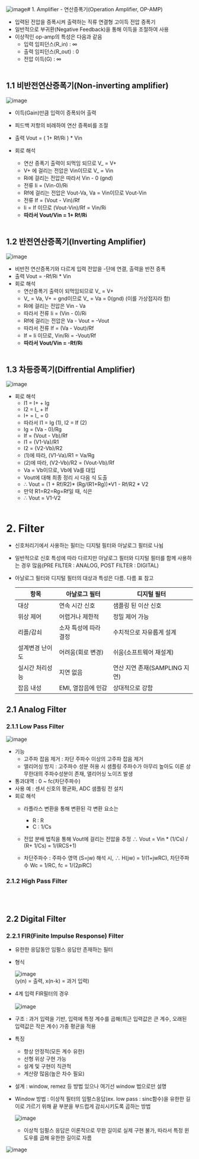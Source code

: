 ![image](https://github.com/user-attachments/assets/a37ef4ac-57da-4279-880a-fe0dfafc45f6)# 1. Amplifier - 연산증폭기(Operation Amplifier, OP-AMP)
 - 입력된 전압을 증폭시켜 출력하는 직류 연결형 고이득 전압 증폭기
 - 일반적으로 부귀환(Negative Feedback)을 통해 이득을 조절하여 사용
 - 이상적인 op-amp의 특성은 다음과 같음
   - 입력 임피던스(R_in) : ∞
   - 출력 임피던스(R_out) : 0
   - 전압 이득(G) : ∞
  </br></br>
  
## 1.1 비반전연산증폭기(Non-inverting amplifier)
![image](https://github.com/user-attachments/assets/439b380b-4939-4f99-82e9-37a6866c5934)
</br>

- 이득(Gain)만큼 입력이 증폭되어 출력
- 피드백 저항의 비례하여 연산 증폭비를 조절
- 출력 Vout = ( 1+ Rf/Ri</B> ) * Vin

- 회로 해석
  - 연산 증폭기 출력이 되먹임 되므로 V_ = V+
  - V+ 에 걸리는 전압은 Vin이므로 V_ = Vin
  - Ri에 걸리는 전압은 따라서 Vin - 0 (gnd)
  - 전류 Ii = (Vin-0)/Ri
  - Rf에 걸리는 전압은 Vout-Va, Va = Vin이므로 Vout-Vin
  - 전류 If = (Vout - Vin)/Rf
  - Ii = If 이므로 (Vout-Vin)/Rf = Vin/Ri
  - <B>따라서 Vout/Vin = 1+ Rf/Ri</B>
  </BR></BR>

## 1.2 반전연산증폭기(Inverting Amplifier)
  ![image](https://github.com/user-attachments/assets/c1f24986-2610-44e5-829b-adab039643fe)
 </br>

- 비반전 연산증폭기와 다르게 입력 전압을 -단에 연결, 출력을 반전 증폭
- 출력 Vout = -Rf/Ri * Vin
- 회로 해석
  - 연산증폭기 출력이 되먹임되므로 V_ = V+
  - V_ = Va, V+ = gnd이므로 V_ = Va = 0(gnd) (이를 가상접지라 함)
  - Ri에 걸리는 전압은 Vin - Va
  - 따라서 전류 Ii = (Vin - 0)/Ri
  - Rf에 걸리는 전압은 Va - Vout = -Vout
  - 따라서 전류 If = (Va - Vout)/Rf
  - If = Ii 이므로, Vin/Ri = -Vout/Rf
  - <B>따라서 Vout/Vin = -Rf/Ri</B>
    </BR></BR>
  
## 1.3 차등증폭기(Diffrential Amplifier)
![image](https://github.com/user-attachments/assets/8b79a93d-3006-451e-a59b-8f9782de6b1b)
</br>

- 회로 해석
  - I1 = I+ + Ig
  - I2 = I_ + If
  - I+ = I_ = 0
  - 따라서 I1 = Ig (1), I2 = If (2) 
  - Ig = (Va - 0)/Rg
  - If = (Vout - Vb)/Rf
  - I1 = (V1-Va)/R1
  - I2 = (V2-Vb)/R2
  - (1)에 따라, (V1-Va)/R1 = Va/Rg
  - (2)에 따라, (V2-Vb)/R2 = (Vout-Vb)/Rf
  - Va = Vb이므로, Vb에 Va를 대입
  - Vout에 대해 최종 정리 시 다음 식 도출
  - ∴ Vout = (1 + Rf/R2)* (Rg/(R1+Rg))*V1 - Rf/R2 * V2
  - 만약 R1=R2=Rg=Rf일 때, 식은
  - ∴ Vout = V1-V2
</br></br>

# 2. Filter
- 신호처리기에서 사용하는 필터는 디지털 필터와 아날로그 필터로 나뉨
- 일반적으로 신호 특성에 따라 다르지만 아날로그 필터와 디지털 필터를 함께 사용하는 경우 많음(PRE FILTER : ANALOG, POST FILTER : DIGITAL)
- 아날로그 필터와 디지털 필터의 대상과 특성은 다름. 다름 표 참고

  |항목|아날로그 필터|디지털 필터|
  |----|-------------|------------|
  |대상|연속 시간 신호|샘플링 된 이산 신호|
  |위상 제어|어렵거나 제한적|정밀 제어 가능|
  |리플/감쇠|소자 특성에 따라 결정|수치적으로 자유롭게 설계|
  |설계변경 난이도|어려움(회로 변경)|쉬움(소프트웨어 재설계)
  |실시간 처리성능|지연 없음|연산 지연 존재(SAMPLING 지연)|
  |잡음 내성|EMI, 열잡음에 민감|상대적으로 강함|

## 2.1 Analog Filter
  
### 2.1.1 Low Pass Filter

![image](https://github.com/user-attachments/assets/86e104d8-9711-4312-8b79-1a4251bf50f6)

- 기능
  - 고주파 잡음 제거 : 차단 주파수 이상의 고주파 잡음 제거
  - 앨리어싱 방지 : 고주파수 성분 허용 시 샘플링 주파수가 아무리 높아도 이론 상 무한대의 주파수성분이 존재, 앨리어싱 노이즈 발생
- 통과대역 : 0 ~ fc(차단주파수)
- 사용 예 : 센서 신호의 평균화, ADC 샘플링 전 설치
- 회로 해석
  - 라플라스 변환을 통해 변환된 각 변환 요소는
    - R : R
    - C : 1/Cs
  - 전압 분배 법칙을 통해 Vout에 걸리는 전압을 추정
  ∴ Vout = Vin * (1/Cs) / (R+ 1/Cs) = 1/(RCS+1)

  - 차단주파수 : 주파수 영역 (S=jw) 해석 시,
  ∴ H(jw) = 1/(1+jwRC), 차단주파수 Wc = 1/RC, fc = 1/(2*pi*RC)

### 2.1.2 High Pass Filter
</br></br>

## 2.2 Digital Filter

### 2.2.1 FIR(Finite Impulse Response) Filter  

- 유한한 응답동안 임펄스 응답만 존재하는 필터
- 형식
  
  ![image](https://github.com/user-attachments/assets/a3377113-9910-438d-a3a7-36c9b483204c)
  </BR>
  (y(n) = 출력, x(n-k) = 과거 입력)
  
- 4계 입력 FIR필터의 경우</BR></BR>
  ![image](https://github.com/user-attachments/assets/b856c2a2-e9a5-497d-b0a8-10c632c1e1a1)

- 구조 : 과거 입력을 기반, 입력에 특정 계수를 곱해(최근 입력값은 큰 계수, 오래된 입력값은 작은 계수) 가중 평균을 적용 
- 특징
  - 항상 안정적(모든 계수 유한)
  - 선형 위상 구현 가능
  - 설계 및 구현이 직관적
  - 계산량 많음(높은 차수 필요)

- 설계 : window, remez 등 방법 있으나 여기선 window 법으로만 설명</br>
- Window 방법 : 이상적 필터의 임펄스응답(ex. low pass : sinc함수)을 유한한 길이로 가르기 위해 끝 부분을 부드럽게 감쇠시키도록 곱하는 방법
  
  ![image](https://github.com/user-attachments/assets/2e6bd3c0-98d5-4a50-a9f8-3d2f562c2319)

  - 이상적 임펄스 응답은 이론적으로 무한 길이로 실제 구현 불가, 따라서 특정 윈도우를 곱해 유한한 길이로 자름

![image](https://github.com/user-attachments/assets/615a1232-7190-415e-9f9e-063e25e00e9a)

   
    
